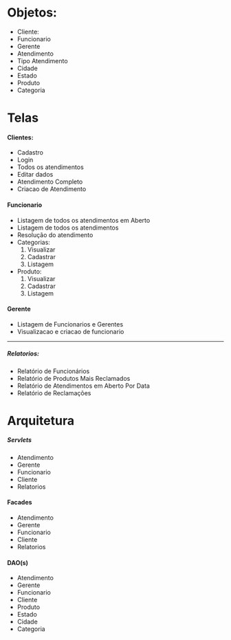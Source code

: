 # Objetos:

- Cliente:
- Funcionario
- Gerente
- Atendimento
- Tipo Atendimento
- Cidade
- Estado
- Produto
- Categoria

# Telas

#### Clientes:

- Cadastro
- Login
- Todos os atendimentos
- Editar dados
- Atendimento Completo
- Criacao de Atendimento

#### Funcionario

- Listagem de todos os atendimentos em Aberto
- Listagem de todos os atendimentos
- Resolução do atendimento
- Categorias:
  1. Visualizar
  2. Cadastrar
  3. Listagem
- Produto:
  1. Visualizar
  2. Cadastrar
  3. Listagem

#### Gerente

- Listagem de Funcionarios e Gerentes
- Visualizacao e criacao de funcionario

---

##### Relatorios:

- Relatório de Funcionários
- Relatório de Produtos Mais Reclamados
- Relatório de Atendimentos em Aberto Por Data
- Relatório de Reclamações

# Arquitetura

##### Servlets

- Atendimento
- Gerente
- Funcionario
- Cliente
- Relatorios

#### Facades

- Atendimento
- Gerente
- Funcionario
- Cliente
- Relatorios

#### DAO(s)

- Atendimento
- Gerente
- Funcionario
- Cliente
- Produto
- Estado
- Cidade
- Categoria
